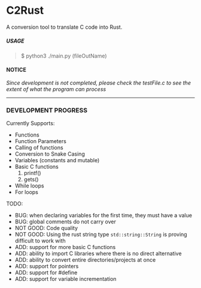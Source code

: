 # C2Rust
A conversion tool to translate C code into Rust.

##### USAGE
> $ python3 ./main.py <CFileIn> (fileOutName)

#### NOTICE
_Since development is not completed, please check the testFile.c to see the extent of what the program can process_

---

### DEVELOPMENT PROGRESS
Currently Supports:
* Functions
* Function Parameters
* Calling of functions
* Conversion to Snake Casing
* Variables (constants and mutable)
* Basic C functions
	1. printf()
	2. gets()
* While loops
* For loops

TODO:
* BUG: when declaring variables for the first time, they must have a value
* BUG: global comments do not carry over
* NOT GOOD: Code quality
* NOT GOOD: Using the rust string type `std::string::String` is proving difficult to work with
* ADD: support for more basic C functions
* ADD: ability to import C libraries where there is no direct alternative
* ADD: ability to convert entire directories/projects at once
* ADD: support for pointers
* ADD: support for #define
* ADD: support for variable incrementation
